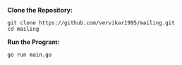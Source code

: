 **Clone the Repository:**
```
git clone https://github.com/vervikar1995/mailing.git
cd mailing
```
**Run the Program:**
```
go run main.go
```
